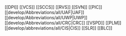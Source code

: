 [[DPI]]
[[VCS]]
[[SCCS]]
[[RVS]]
[[SVN]]
[[PIC]]
[[develop/Abbreviations/all/UAF|UAF]]
[[develop/Abbreviations/all/UWP|UWP]]
[[develop/Abbreviations/all/CRC|CRC]]
[[VSPD]]
[[PLM]]
[[develop/abbreviations/all/CIS|CIS]]
[[SLR]]
[[BLC]]
